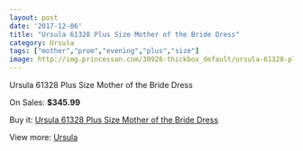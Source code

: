 ```yaml
---
layout: post
date: '2017-12-06'
title: "Ursula 61328 Plus Size Mother of the Bride Dress"
category: Ursula
tags: ["mother","prom","evening","plus","size"]
image: http://img.princessan.com/30926-thickbox_default/ursula-61328-plus-size-mother-of-the-bride-dress.jpg
---
```

Ursula 61328 Plus Size Mother of the Bride Dress

On Sales: **$345.99**
<a href="https://www.princessan.com/en/ursula/14051-ursula-61328-plus-size-mother-of-the-bride-dress.html"><amp-img layout="responsive" width="600" height="600" src="//img.princessan.com/30926-thickbox_default/ursula-61328-plus-size-mother-of-the-bride-dress.jpg" alt="Ursula 61328 Plus Size Mother of the Bride Dress 0" /></a>
<a href="https://www.princessan.com/en/ursula/14051-ursula-61328-plus-size-mother-of-the-bride-dress.html"><amp-img layout="responsive" width="600" height="600" src="//img.princessan.com/30927-thickbox_default/ursula-61328-plus-size-mother-of-the-bride-dress.jpg" alt="Ursula 61328 Plus Size Mother of the Bride Dress 1" /></a>

Buy it: [Ursula 61328 Plus Size Mother of the Bride Dress](https://www.princessan.com/en/ursula/14051-ursula-61328-plus-size-mother-of-the-bride-dress.html "Ursula 61328 Plus Size Mother of the Bride Dress")

View more: [Ursula](https://www.princessan.com/en/72-ursula "Ursula")